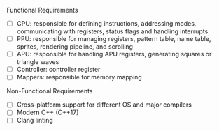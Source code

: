 Functional Requirements
- [ ] CPU: responsible for defining instructions, addressing modes, communicating with registers, status flags and handling interrupts
- [ ] PPU: responsible for managing registers, pattern table, name table, sprites, rendering pipeline, and scrolling 
- [ ] APU: responsible for handling APU registers, generating squares or triangle waves
- [ ] Controller: controller register
- [ ] Mappers: responsible for memory mapping 

Non-Functional Requirements 
- [ ] Cross-platform support for different OS and major compilers  
- [ ] Modern C++ (C++17)
- [ ] Clang linting 